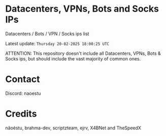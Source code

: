 # Datacenters, VPNs, Bots and Socks IPs
 
Datacenters / Bots / VPN / Socks ips list

Latest update: `Thursday 20-02-2025 18:00:25 UTC` 

ATTENTION: This repository doesn't include all Datacenters, VPNs, Bots & Socks ips, 
but should include the vast majority of common ones.

# Contact
Discord: naoestu

# Credits
nãoéstu, brahma-dev, scriptzteam, ejrv, X4BNet and TheSpeedX
